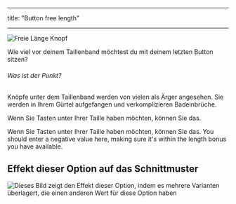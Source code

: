 - - -
title: "Button free length"
- - -

![Freie Länge Knopf](./buttonfreelength.svg)

Wie viel vor deinem Taillenband möchtest du mit deinem letzten Button sitzen?

<Note>

###### Was ist der Punkt?

Knöpfe unter dem Taillenband werden von vielen als Ärger angesehen.
Sie werden in Ihrem Gürtel aufgefangen und verkomplizieren Badeinbrüche.

Wenn Sie Tasten unter Ihrer Taille haben möchten, können Sie das.

Wenn Sie Tasten unter Ihrer Taille haben möchten, können Sie das. You should enter a negative value here,
making sure it's within the length bonus you have available.

</Note>

## Effekt dieser Option auf das Schnittmuster

![Dieses Bild zeigt den Effekt dieser Option, indem es mehrere Varianten überlagert, die einen anderen Wert für diese Option haben](simone_buttonfreelength_sample.svg "Effect of this option on the pattern")

